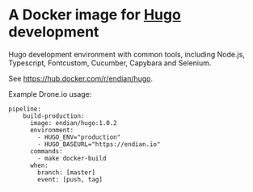 # A Docker image for [Hugo](https://gohugo.io) development

Hugo development environment with common tools, including Node.js, Typescript, Fontcustom, Cucumber, Capybara and Selenium.

See https://hub.docker.com/r/endian/hugo.

Example Drone.io usage:

```
pipeline:
    build-production:
      image: endian/hugo:1.0.2
      environment:
        - HUGO_ENV="production"
        - HUGO_BASEURL="https://endian.io"
      commands:
        - make docker-build
      when:
        branch: [master]
        event: [push, tag]
```

